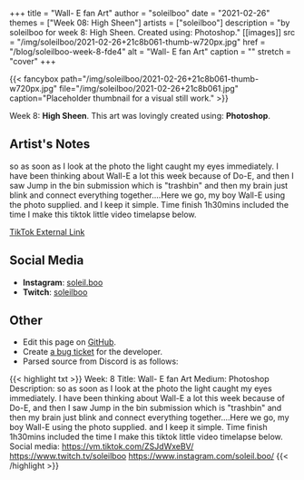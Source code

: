+++
title =       "Wall- E fan Art"
author =      "soleilboo"
date =        "2021-02-26"
themes =      ["Week 08: High Sheen"]
artists =     ["soleilboo"]
description = "by soleilboo for week 8: High Sheen. Created using: Photoshop."
[[images]]
      src = "/img/soleilboo/2021-02-26+21c8b061-thumb-w720px.jpg"
      href = "/blog/soleilboo-week-8-fde4"
      alt = "Wall- E fan Art"
      caption = ""
      stretch = "cover"
+++

{{< fancybox path="/img/soleilboo/2021-02-26+21c8b061-thumb-w720px.jpg" file="/img/soleilboo/2021-02-26+21c8b061.jpg" caption="Placeholder thumbnail for a visual still work." >}}


Week 8: **High Sheen**. This art was lovingly created using: **Photoshop**.

## Artist's Notes

so as soon as I look at the photo the light caught my eyes immediately. I have been thinking about Wall-E a lot this week because of Do-E, and then I saw Jump in the bin submission which is "trashbin" and then my brain just blink and connect everything together....Here we go, my boy Wall-E using the photo supplied. and I keep it simple. Time finish 1h30mins included the time I make this tiktok little video timelapse below.

[TikTok External Link](https://vm.tiktok.com/ZSJdWxeBV/)

## Social Media

- **Instagram**: <a href='https://instagram.com/soleil.boo' target='_blank'>soleil.boo</a>
- **Twitch**: <a href='https://twitch.tv/soleilboo' target='_blank'>soleilboo</a>

## Other

- Edit this page on [GitHub](https://github.com/teaminkling/web-refresh/edit/main/content/blog/soleilboo-week-8-fde4.md).
- Create [a bug ticket](https://github.com/teaminkling/web-refresh/issues/new?assignees=&labels=bug&template=problem-report.md&title=) for the developer.
- Parsed source from Discord is as follows:

{{< highlight txt >}}
Week: 8
Title: Wall- E fan Art
Medium: Photoshop
Description: so as soon as I look at the photo the light caught my eyes immediately. I have been thinking about Wall-E a lot this week because of Do-E, and then I saw Jump in the bin submission which is "trashbin" and then my brain just blink and connect everything together....Here we go, my boy Wall-E using the photo supplied. and I keep it simple. Time finish 1h30mins included the time I make this tiktok little video timelapse below.
Social media: https://vm.tiktok.com/ZSJdWxeBV/
https://www.twitch.tv/soleilboo
https://www.instagram.com/soleil.boo/
{{< /highlight >}}